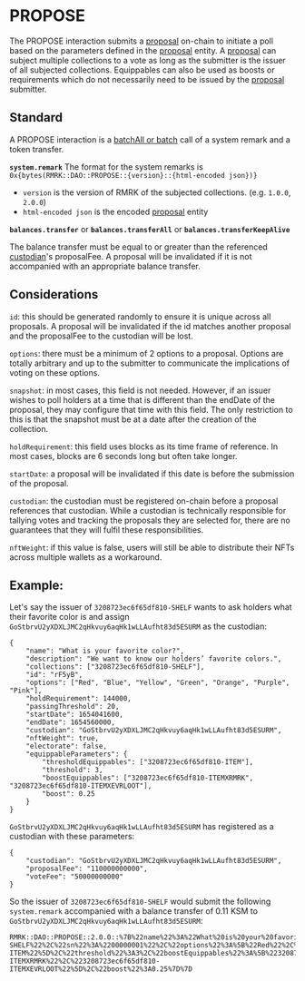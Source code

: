 # PROPOSE

The PROPOSE interaction submits a [proposal](../entities/proposal.md) on-chain to initiate a poll based on the parameters defined in the [proposal](../entities/proposal.md) entity.
A [proposal](../entities/proposal.md) can subject multiple collections to a vote as long as the submitter is the issuer of all subjected collections.
Equippables can also be used as boosts or requirements which do not necessarily need to be issued by the [proposal](../entities/proposal.md) submitter.

## Standard

A PROPOSE interaction is a [batchAll or batch](https://polkadot.js.org/docs/api/cookbook/tx#how-can-i-batch-transactions) call of a system remark and a token transfer.

**`system.remark`**
The format for the system remarks is `0x{bytes(RMRK::DAO::PROPOSE::{version}::{html-encoded json})}`
- `version` is the version of RMRK of the subjected collections. (e.g. `1.0.0`, `2.0.0`)
- `html-encoded json` is the encoded [proposal](../entities/proposal.md) entity

**`balances.transfer`** or **`balances.transferAll`** or **`balances.transferKeepAlive`**

The balance transfer must be equal to or greater than the referenced [custodian](../entities/custodian.md)'s proposalFee. A proposal will be invalidated if it is
not accompanied with an appropriate balance transfer.

## Considerations

`id`: this should be generated randomly to ensure it is unique across all proposals. A proposal will be invalidated if the id matches another proposal and the 
proposalFee to the custodian will be lost.

`options`: there must be a minimum of 2 options to a proposal. Options are totally arbitrary and up to the submitter to communicate the implications of voting on these options.

`snapshot`: in most cases, this field is not needed. However, if an issuer wishes to poll holders at a time that is different than the endDate of the proposal, they may
configure that time with this field. The only restriction to this is that the snapshot must be at a date after the creation of the collection.

`holdRequirement`: this field uses blocks as its time frame of reference. In most cases, blocks are 6 seconds long but often take longer.

`startDate`: a proposal will be invalidated if this date is before the submission of the proposal.

`custodian`: the custodian must be registered on-chain before a proposal references that custodian. While a custodian is technically responsible for tallying votes
and tracking the proposals they are selected for, there are no guarantees that they will fulfil these responsibilities.

`nftWeight`: if this value is false, users will still be able to distribute their NFTs across multiple wallets as a workaround.

## Example:

Let's say the issuer of `3208723ec6f65df810-SHELF` wants to ask holders what their favorite color is and assign `GoStbrvU2yXDXLJMC2qHkvuy6aqHk1wLLAufht83d5ESURM` as the custodian:

```
{
	"name": "What is your favorite color?",
	"description": "We want to know our holders’ favorite colors.",
	"collections": ["3208723ec6f65df810-SHELF"],
	"id": "rF5yB",
	"options": ["Red", "Blue", "Yellow", "Green", "Orange", "Purple", "Pink"],
	"holdRequirement": 144000,
	"passingThreshold": 20,
	"startDate": 1654041600,
	"endDate": 1654560000,
	"custodian": "GoStbrvU2yXDXLJMC2qHkvuy6aqHk1wLLAufht83d5ESURM",
	"nftWeight": true,
	"electorate": false,
	"equippableParameters": {
		"thresholdEquippables": ["3208723ec6f65df810-ITEM"],
		"threshold": 3,
		"boostEquippables": ["3208723ec6f65df810-ITEMXRMRK", "3208723ec6f65df810-ITEMXEVRLOOT"],
		"boost": 0.25
	}
}
```

`GoStbrvU2yXDXLJMC2qHkvuy6aqHk1wLLAufht83d5ESURM` has registered as a custodian with these parameters:

```
{
	"custodian": "GoStbrvU2yXDXLJMC2qHkvuy6aqHk1wLLAufht83d5ESURM",
	"proposalFee": "110000000000",
	"voteFee": "50000000000"
}
```

So the issuer of `3208723ec6f65df810-SHELF` would submit the following `system.remark` accompanied with a balance transfer of 0.11 KSM to `GoStbrvU2yXDXLJMC2qHkvuy6aqHk1wLLAufht83d5ESURM`:

```
RMRK::DAO::PROPOSE::2.0.0::%7B%22name%22%3A%22What%20is%20your%20favorite%20color%3F%22%2C%22description%22%3A%22We%20want%20to%20know%20our%20holders%E2%80%99%20favorite%20colors.%22%2C%22collection%22%3A%223208723ec6f65df810-SHELF%22%2C%22sn%22%3A%2200000001%22%2C%22options%22%3A%5B%22Red%22%2C%22Blue%22%2C%22Yellow%22%2C%22Green%22%2C%22Orange%22%2C%22Purple%22%2C%22Pink%22%5D%2C%22holdRequirement%22%3A144000%2C%22passingThreshold%22%3A20%2C%22startDate%22%3A1654041600%2C%22endDate%22%3A1654560000%2C%22custodian%22%3A%22GoStbrvU2yXDXLJMC2qHkvuy6aqHk1wLLAufht83d5ESURM%22%2C%22nftWeight%22%3Atrue%2C%22electorate%22%3Afalse%2C%22equippableParameters%22%3A%7B%22thresholdEquippables%22%3A%5B%223208723ec6f65df810-ITEM%22%5D%2C%22threshold%22%3A3%2C%22boostEquippables%22%3A%5B%223208723ec6f65df810-ITEMXRMRK%22%2C%223208723ec6f65df810-ITEMXEVRLOOT%22%5D%2C%22boost%22%3A0.25%7D%7D
```

